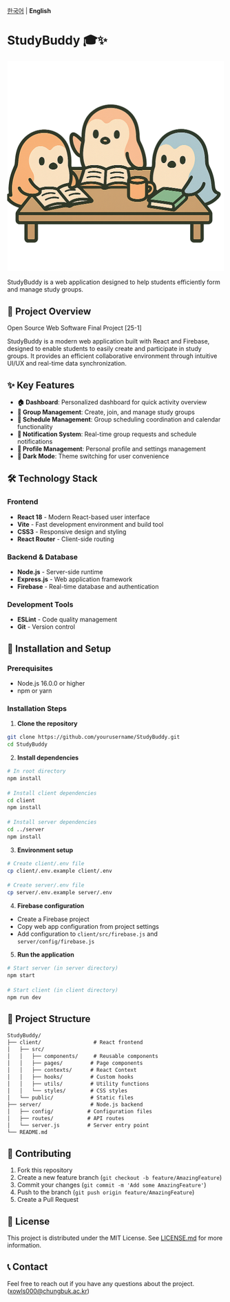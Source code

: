 [한국어](README.md) | **English**

# StudyBuddy 🎓✨
![Web Icon](client/src/assets/logoHome.png)

StudyBuddy is a web application designed to help students efficiently form and manage study groups.

## 📝 Project Overview

Open Source Web Software Final Project [25-1]

StudyBuddy is a modern web application built with React and Firebase, designed to enable students to easily create and participate in study groups. It provides an efficient collaborative environment through intuitive UI/UX and real-time data synchronization.

## ✨ Key Features

- **🏠 Dashboard**: Personalized dashboard for quick activity overview
- **👥 Group Management**: Create, join, and manage study groups
- **📅 Schedule Management**: Group scheduling coordination and calendar functionality
- **🔔 Notification System**: Real-time group requests and schedule notifications
- **👤 Profile Management**: Personal profile and settings management
- **🌙 Dark Mode**: Theme switching for user convenience

## 🛠️ Technology Stack

### Frontend
- **React 18** - Modern React-based user interface
- **Vite** - Fast development environment and build tool
- **CSS3** - Responsive design and styling
- **React Router** - Client-side routing

### Backend & Database
- **Node.js** - Server-side runtime
- **Express.js** - Web application framework
- **Firebase** - Real-time database and authentication

### Development Tools
- **ESLint** - Code quality management
- **Git** - Version control

## 🚀 Installation and Setup

### Prerequisites
- Node.js 16.0.0 or higher
- npm or yarn

### Installation Steps

1. **Clone the repository**
```bash
git clone https://github.com/yourusername/StudyBuddy.git
cd StudyBuddy
```

2. **Install dependencies**
```bash
# In root directory
npm install

# Install client dependencies
cd client
npm install

# Install server dependencies
cd ../server
npm install
```

3. **Environment setup**
```bash
# Create client/.env file
cp client/.env.example client/.env

# Create server/.env file
cp server/.env.example server/.env
```

4. **Firebase configuration**
- Create a Firebase project
- Copy web app configuration from project settings
- Add configuration to `client/src/firebase.js` and `server/config/firebase.js`

5. **Run the application**
```bash
# Start server (in server directory)
npm start

# Start client (in client directory)
npm run dev
```

## 📁 Project Structure

```
StudyBuddy/
├── client/                 # React frontend
│   ├── src/
│   │   ├── components/     # Reusable components
│   │   ├── pages/         # Page components
│   │   ├── contexts/      # React Context
│   │   ├── hooks/         # Custom hooks
│   │   ├── utils/         # Utility functions
│   │   └── styles/        # CSS styles
│   └── public/            # Static files
├── server/                # Node.js backend
│   ├── config/           # Configuration files
│   ├── routes/           # API routes
│   └── server.js         # Server entry point
└── README.md
```

## 🤝 Contributing

1. Fork this repository
2. Create a new feature branch (`git checkout -b feature/AmazingFeature`)
3. Commit your changes (`git commit -m 'Add some AmazingFeature'`)
4. Push to the branch (`git push origin feature/AmazingFeature`)
5. Create a Pull Request

## 📄 License

This project is distributed under the MIT License. See [LICENSE.md](LICENSE.md) for more information.

## 📞 Contact

Feel free to reach out if you have any questions about the project.
(xowls000@chungbuk.ac.kr)